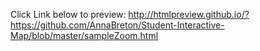 Click Link below to preview:
http://htmlpreview.github.io/?https://github.com/AnnaBreton/Student-Interactive-Map/blob/master/sampleZoom.html
